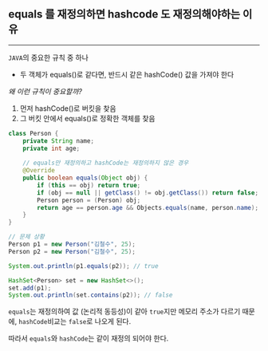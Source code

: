 ## equals 를 재정의하면 hashcode 도 재정의해야하는 이유

---

`JAVA`의 중요한 규칙 중 하나
- 두 객체가 equals()로 같다면, 반드시 같은 hashCode() 값을 가져야 한다

*왜 이런 규칙이 중요할까?*

1. 먼저 hashCode()로 버킷을 찾음
2. 그 버킷 안에서 equals()로 정확한 객체를 찾음

```java
class Person {
    private String name;
    private int age;
    
    // equals만 재정의하고 hashCode는 재정의하지 않은 경우
    @Override
    public boolean equals(Object obj) {
        if (this == obj) return true;
        if (obj == null || getClass() != obj.getClass()) return false;
        Person person = (Person) obj;
        return age == person.age && Objects.equals(name, person.name);
    }
}

// 문제 상황
Person p1 = new Person("김철수", 25);
Person p2 = new Person("김철수", 25);

System.out.println(p1.equals(p2)); // true

HashSet<Person> set = new HashSet<>();
set.add(p1);
System.out.println(set.contains(p2)); // false

```
`equals`는 재정의하여 값 (논리적 동등성)이 같아 `true`지만 메모리 주소가 다르기 때문에,
`hashCode`비교는 `false`로 나오게 된다.

따라서 `equals`와 `hashCode`는 같이 재정의 되어야 한다. 